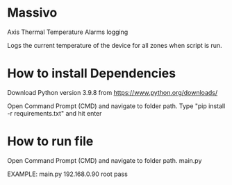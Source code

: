# Massivo
Axis Thermal Temperature Alarms logging

Logs the current temperature of the device for all zones when script is run.

# How to install Dependencies
Download Python version 3.9.8 from https://www.python.org/downloads/

Open Command Prompt (CMD) and navigate to folder path.
Type "pip install -r requirements.txt" and hit enter

# How to run file
Open Command Prompt (CMD) and navigate to folder path.
main.py <ip-address> <username> <password>

EXAMPLE: main.py 192.168.0.90 root pass
